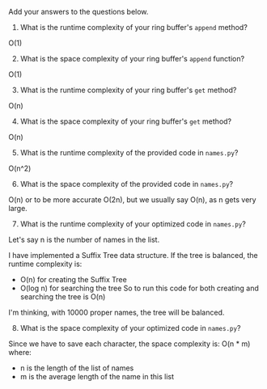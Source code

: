 Add your answers to the questions below.

1. What is the runtime complexity of your ring buffer's `append` method?

O(1)

2. What is the space complexity of your ring buffer's `append` function?

O(1)

3. What is the runtime complexity of your ring buffer's `get` method?

O(n)

4. What is the space complexity of your ring buffer's `get` method?

O(n)

5. What is the runtime complexity of the provided code in `names.py`?

O(n^2)

6. What is the space complexity of the provided code in `names.py`?

O(n) or to be more accurate O(2n), but we usually say O(n), as n gets very large.

7. What is the runtime complexity of your optimized code in `names.py`?

Let's say n is the number of names in the list.

I have implemented a Suffix Tree data structure. If the tree is balanced, the runtime complexity is:
 * O(n) for creating the Suffix Tree
 * O(log n) for searching the tree
So to run this code for both creating and searching the tree is O(n)

I'm thinking, with 10000 proper names, the tree will be balanced.

8. What is the space complexity of your optimized code in `names.py`?

Since we have to save each character, the space complexity is:
O(n * m) where:
 * n is the length of the list of names
 * m is the average length of the name in this list
 
